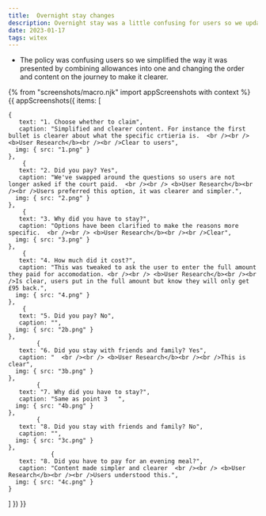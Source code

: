 ```yaml
---
title:  Overnight stay changes
description: Overnight stay was a little confusing for users so we updated the content and journey to make it clearer
date: 2023-01-17
tags: witex
---
```


* The policy was confusing users so we simplified the way it was presented by combining allowances into one and changing the order and content on the journey to make it clearer.


<!-- ## User needs

<b>As a prosecuter </b>
I need to find a case<br />

<b>As a prosecuter </b>
I need to do the thing<br /> -->



{% from "screenshots/macro.njk" import appScreenshots with context %}
{{ appScreenshots({
  items: [

    {
       text: "1. Choose whether to claim",
       caption: "Simplified and clearer content. For instance the first bullet is clearer about what the specific crtieria is.  <br /><br /> <b>User Research</b><br /><br />Clear to users",
      img: { src: "1.png" }
    },
        {
       text: "2. Did you pay? Yes",
       caption: "We've swapped around the questions so users are not longer asked if the court paid.  <br /><br /> <b>User Research</b><br /><br />Users preferred this option, it was clearer and simpler.",
      img: { src: "2.png" }
    },
        {
       text: "3. Why did you have to stay?",
       caption: "Options have been clarified to make the reasons more specific.  <br /><br /> <b>User Research</b><br /><br />Clear",
      img: { src: "3.png" }
    },
        {
       text: "4. How much did it cost?",
       caption: "This was tweaked to ask the user to enter the full amount they paid for accomodation. <br /><br /> <b>User Research</b><br /><br />Is clear, users put in the full amount but know they will only get £95 back.",
      img: { src: "4.png" }
    },
        {
       text: "5. Did you pay? No",
       caption: "",
      img: { src: "2b.png" }
    },
            {
       text: "6. Did you stay with friends and family? Yes",
       caption: "  <br /><br /> <b>User Research</b><br /><br />This is clear",
      img: { src: "3b.png" }
    },
            {
       text: "7. Why did you have to stay?",
       caption: "Same as point 3   ",
      img: { src: "4b.png" }
    },
            {
       text: "8. Did you stay with friends and family? No",
       caption: "",
      img: { src: "3c.png" }
    },
                {
       text: "8. Did you have to pay for an evening meal?",
       caption: "Content made simpler and clearer  <br /><br /> <b>User Research</b><br /><br />Users understood this.",
      img: { src: "4c.png" }
    }
       
        
          
  ]
}) }}



<!-- ## User research -->